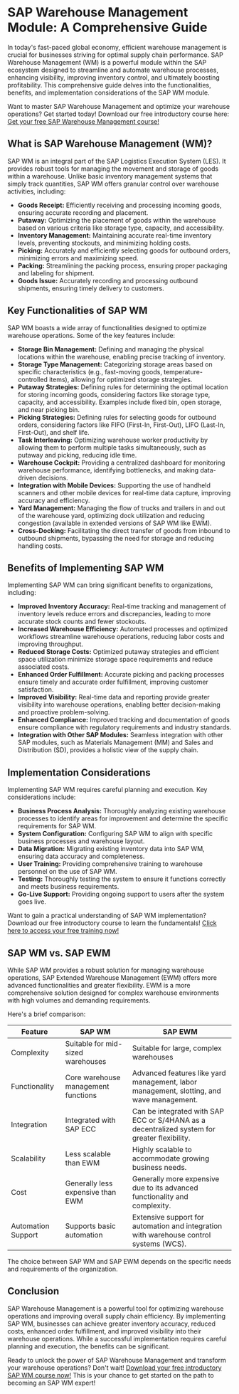 # SAP Warehouse Management Module: A Comprehensive Guide

In today's fast-paced global economy, efficient warehouse management is crucial for businesses striving for optimal supply chain performance. SAP Warehouse Management (WM) is a powerful module within the SAP ecosystem designed to streamline and automate warehouse processes, enhancing visibility, improving inventory control, and ultimately boosting profitability. This comprehensive guide delves into the functionalities, benefits, and implementation considerations of the SAP WM module.

Want to master SAP Warehouse Management and optimize your warehouse operations? Get started today! Download our free introductory course here: [Get your free SAP Warehouse Management course!](https://udemywork.com/sap-warehouse-management-module)

## What is SAP Warehouse Management (WM)?

SAP WM is an integral part of the SAP Logistics Execution System (LES). It provides robust tools for managing the movement and storage of goods within a warehouse. Unlike basic inventory management systems that simply track quantities, SAP WM offers granular control over warehouse activities, including:

*   **Goods Receipt:** Efficiently receiving and processing incoming goods, ensuring accurate recording and placement.
*   **Putaway:** Optimizing the placement of goods within the warehouse based on various criteria like storage type, capacity, and accessibility.
*   **Inventory Management:** Maintaining accurate real-time inventory levels, preventing stockouts, and minimizing holding costs.
*   **Picking:** Accurately and efficiently selecting goods for outbound orders, minimizing errors and maximizing speed.
*   **Packing:** Streamlining the packing process, ensuring proper packaging and labeling for shipment.
*   **Goods Issue:** Accurately recording and processing outbound shipments, ensuring timely delivery to customers.

## Key Functionalities of SAP WM

SAP WM boasts a wide array of functionalities designed to optimize warehouse operations. Some of the key features include:

*   **Storage Bin Management:** Defining and managing the physical locations within the warehouse, enabling precise tracking of inventory.
*   **Storage Type Management:** Categorizing storage areas based on specific characteristics (e.g., fast-moving goods, temperature-controlled items), allowing for optimized storage strategies.
*   **Putaway Strategies:** Defining rules for determining the optimal location for storing incoming goods, considering factors like storage type, capacity, and accessibility. Examples include fixed bin, open storage, and near picking bin.
*   **Picking Strategies:** Defining rules for selecting goods for outbound orders, considering factors like FIFO (First-In, First-Out), LIFO (Last-In, First-Out), and shelf life.
*   **Task Interleaving:** Optimizing warehouse worker productivity by allowing them to perform multiple tasks simultaneously, such as putaway and picking, reducing idle time.
*   **Warehouse Cockpit:** Providing a centralized dashboard for monitoring warehouse performance, identifying bottlenecks, and making data-driven decisions.
*   **Integration with Mobile Devices:** Supporting the use of handheld scanners and other mobile devices for real-time data capture, improving accuracy and efficiency.
*   **Yard Management:** Managing the flow of trucks and trailers in and out of the warehouse yard, optimizing dock utilization and reducing congestion (available in extended versions of SAP WM like EWM).
*   **Cross-Docking:** Facilitating the direct transfer of goods from inbound to outbound shipments, bypassing the need for storage and reducing handling costs.

## Benefits of Implementing SAP WM

Implementing SAP WM can bring significant benefits to organizations, including:

*   **Improved Inventory Accuracy:** Real-time tracking and management of inventory levels reduce errors and discrepancies, leading to more accurate stock counts and fewer stockouts.
*   **Increased Warehouse Efficiency:** Automated processes and optimized workflows streamline warehouse operations, reducing labor costs and improving throughput.
*   **Reduced Storage Costs:** Optimized putaway strategies and efficient space utilization minimize storage space requirements and reduce associated costs.
*   **Enhanced Order Fulfillment:** Accurate picking and packing processes ensure timely and accurate order fulfillment, improving customer satisfaction.
*   **Improved Visibility:** Real-time data and reporting provide greater visibility into warehouse operations, enabling better decision-making and proactive problem-solving.
*   **Enhanced Compliance:** Improved tracking and documentation of goods ensure compliance with regulatory requirements and industry standards.
*   **Integration with Other SAP Modules:** Seamless integration with other SAP modules, such as Materials Management (MM) and Sales and Distribution (SD), provides a holistic view of the supply chain.

## Implementation Considerations

Implementing SAP WM requires careful planning and execution. Key considerations include:

*   **Business Process Analysis:** Thoroughly analyzing existing warehouse processes to identify areas for improvement and determine the specific requirements for SAP WM.
*   **System Configuration:** Configuring SAP WM to align with specific business processes and warehouse layout.
*   **Data Migration:** Migrating existing inventory data into SAP WM, ensuring data accuracy and completeness.
*   **User Training:** Providing comprehensive training to warehouse personnel on the use of SAP WM.
*   **Testing:** Thoroughly testing the system to ensure it functions correctly and meets business requirements.
*   **Go-Live Support:** Providing ongoing support to users after the system goes live.

Want to gain a practical understanding of SAP WM implementation? Download our free introductory course to learn the fundamentals! [Click here to access your free training now!](https://udemywork.com/sap-warehouse-management-module)

## SAP WM vs. SAP EWM

While SAP WM provides a robust solution for managing warehouse operations, SAP Extended Warehouse Management (EWM) offers more advanced functionalities and greater flexibility. EWM is a more comprehensive solution designed for complex warehouse environments with high volumes and demanding requirements.

Here's a brief comparison:

| Feature           | SAP WM                                 | SAP EWM                                                                                             |
| ----------------- | --------------------------------------- | --------------------------------------------------------------------------------------------------- |
| Complexity        | Suitable for mid-sized warehouses       | Suitable for large, complex warehouses                                                              |
| Functionality    | Core warehouse management functions       | Advanced features like yard management, labor management, slotting, and wave management.              |
| Integration       | Integrated with SAP ECC                  | Can be integrated with SAP ECC or S/4HANA as a decentralized system for greater flexibility.         |
| Scalability       | Less scalable than EWM                   | Highly scalable to accommodate growing business needs.                                              |
| Cost              | Generally less expensive than EWM         | Generally more expensive due to its advanced functionality and complexity.                           |
| Automation Support| Supports basic automation               | Extensive support for automation and integration with warehouse control systems (WCS).                |

The choice between SAP WM and SAP EWM depends on the specific needs and requirements of the organization.

## Conclusion

SAP Warehouse Management is a powerful tool for optimizing warehouse operations and improving overall supply chain efficiency. By implementing SAP WM, businesses can achieve greater inventory accuracy, reduced costs, enhanced order fulfillment, and improved visibility into their warehouse operations. While a successful implementation requires careful planning and execution, the benefits can be significant.

Ready to unlock the power of SAP Warehouse Management and transform your warehouse operations? Don't wait! [Download your free introductory SAP WM course now!](https://udemywork.com/sap-warehouse-management-module) This is your chance to get started on the path to becoming an SAP WM expert!
